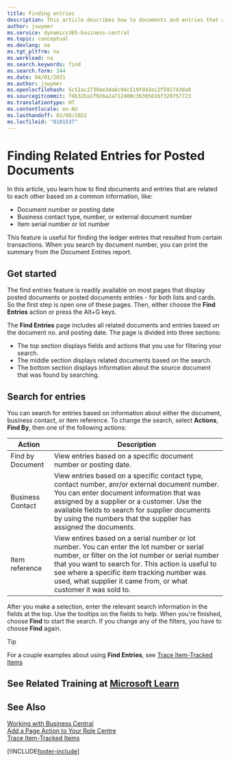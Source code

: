 ```yaml
---
title: Finding entries
description: This article describes how to documents and entries that are related
author: jswymer
ms.service: dynamics365-business-central
ms.topic: conceptual
ms.devlang: na
ms.tgt_pltfrm: na
ms.workload: na
ms.search.keywords: find
ms.search.form: 344
ms.date: 04/01/2021
ms.author: jswymer
ms.openlocfilehash: 5c51ac2739ae3dabc94c519fd43ec2f591743da8
ms.sourcegitcommit: f4b32ba1f926a2a712400c36305616f320757723
ms.translationtype: HT
ms.contentlocale: en-AU
ms.lasthandoff: 02/08/2022
ms.locfileid: "8101537"
---
```

# <a name="finding-related-entries-for-posted-documents"></a>Finding Related Entries for Posted Documents 

In this article, you learn how to find documents and entries that are related to each other based on a common information, like:

- Document number or posting date
- Business contact type, number, or external document number
- Item serial number or lot number

This feature is useful for finding the ledger entries that resulted from certain transactions. When you search by document number, you can print the summary from the Document Entries report.

## <a name="get-started"></a>Get started

The find entries feature is readily available on most pages that display posted documents or posted documents entries - for both lists and cards. So the first step is open one of these pages. Then, either choose the **Find Entries** action or press the Alt+G keys.

The **Find Entries** page  includes all related documents and entries based on the document no. and posting date. The page is divided into three sections:

- The top section displays fields and actions that you use for filtering your search.
- The middle section displays related documents based on the search.
- The bottom section displays information about the source document that was found by searching.


<!--
 There are two ways to open this page:

- Choose the ![Lightbulb that opens the Tell Me feature.](media/ui-search/search_small.png "Tell me what you want to do") icon, enter **Find Entries**, and then choose the related link.

    With this way, the **Find Entries** page might be empty, and you'll have to start searching for entries from scratch.
    
- Open a page that displays posted documents or posted documents entries, either a list or a card. Then, locate and select the **Find Entries** action.

    With this way, the **Find Entries**, page will include all related documents and entries based on the document no. and posting date.


    > [!TIP]
    > If you are on a page that has the **Find Entries** action, press crtl+G to open the **Find Entries** page directly. 
-->

## <a name="search-for-entries"></a>Search for entries

You can search for entries based on information about either the document, business contact, or item reference. To change the search, select **Actions**, **Find By**, then one of the following actions:

|Action|Description|
|------|-----------|
|Find by Document|View entries based on a specific document number or posting date.|
|Business Contact |View entries based on a specific contact type, contact number, anr/or external document number. You can enter document information that was assigned by a supplier or a customer. Use the available fields to search for supplier documents by using the numbers that the supplier has assigned the documents.|
|Item reference|View entires based on a serial number or lot number. You can enter the lot number or serial number, or filter on the lot number or serial number that you want to search for. This action is useful to see where a specific item tracking number was used, what supplier it came from, or what customer it was sold to.|

After you make a selection, enter the relevant search information in the fields at the top. Use the tooltips on the fields to help. When you're finished, choose **Find** to start the search. If you change any of the filters, you have to choose **Find** again.

> [!TIP]
> For a couple examples about using **Find Entries**, see [Trace Item-Tracked Items](inventory-how-to-trace-item-tracked-items.md) <!--and [Walkthrough: Tracing Serial-Lot Numbers](walkthrough-tracing-serial-lot-numbers.md). -->

## <a name="see-related-training-at-microsoft-learn"></a>See Related Training at [Microsoft Learn](/learn/modules/user-interface-dynamics-365-business-central/index)

## <a name="see-also"></a>See Also

[Working with Business Central](ui-work-product.md)  
[Add a Page Action to Your Role Centre](ui-bookmarks.md)  
[Trace Item-Tracked Items](inventory-how-to-trace-item-tracked-items.md)  


[!INCLUDE[footer-include](includes/footer-banner.md)]
